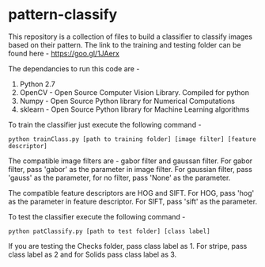 # pattern-classify

This repository is a collection of files to build a classifier to classify images based on their pattern. The link to the training and testing folder can be found here - 
  https://goo.gl/1JAerx

The dependancies to run this code are - 
1. Python 2.7
2. OpenCV - Open Source Computer Vision Library. Compiled for python
3. Numpy - Open Source Python library for Numerical Computations 
4. sklearn - Open Source Python library for Machine Learning algorithms

To train the classifier just execute the following command -

    python trainClass.py [path to training folder] [image filter] [feature descriptor]

The compatible image filters are - gabor filter and gaussan filter. For gabor filter, pass 'gabor' as the parameter in image filter. For gaussian filter, pass 'gauss' as the parameter, for no filter, pass 'None' as the parameter.

The compatible feature descriptors are HOG and SIFT. For HOG, pass 'hog' as the parameter in feature descriptor. For SIFT, pass 'sift' as the parameter.

To test the classifier execute the following command - 

    python patClassify.py [path to test folder] [class label]

If you are testing the Checks folder, pass class label as 1. For stripe, pass class label as 2 and for Solids pass class label as 3.
